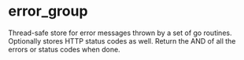 # error_group
Thread-safe store for error messages thrown by a set of go routines. Optionally stores HTTP status codes as well. Return the AND of all the errors or status codes when done.
